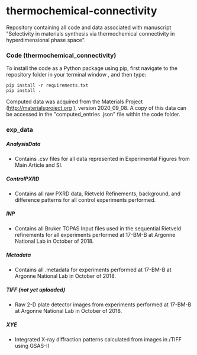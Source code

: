 # thermochemical-connectivity
Repository containing all code and data associated with manuscript "Selectivity in
 materials synthesis via thermochemical connectivity in hyperdimensional phase space".


### Code (thermochemical_connectivity)

To install the code as a Python package using pip, first navigate to the repository
 folder in your terminal window
, and then type:
 
    pip install -r requirements.txt
    pip install .
    
Computed data was acquired from the Materials Project (http://materialsproject.org
), version 2020_09_08. A copy of this data can be accessed in the "computed_entries
.json" file within the code folder.

### exp_data
##### AnalysisData
- Contains .csv files for all data represented in Experimental Figures from Main
 Article and SI.

##### ControlPXRD
- Contains all raw PXRD data, Rietveld Refinements, background, and difference
 patterns for all control experiments performed.

##### INP
- Contains all Bruker TOPAS Input files used in the sequential Rietveld refinements
 for all experiments performed at 17-BM-B at Argonne National Lab in October of 2018.

##### Metadata
- Contains all .metadata for experiments performed at 17-BM-B at Argonne National Lab
 in October of 2018.

##### TIFF (not yet uploaded)
- Raw 2-D plate detector images from experiments performed at 17-BM-B at Argonne
 National Lab in October of 2018.

##### XYE
- Integrated X-ray diffraction patterns calculated from images in /TIFF using GSAS-II

